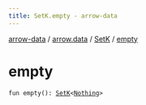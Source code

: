 ```yaml
---
title: SetK.empty - arrow-data
---
```


[arrow-data](../../index.html) / [arrow.data](../index.html) / [SetK](index.html) / [empty](./empty.html)

# empty

`fun empty(): `[`SetK`](index.html)`<`[`Nothing`](https://kotlinlang.org/api/latest/jvm/stdlib/kotlin/-nothing/index.html)`>`
